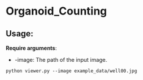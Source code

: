 # Organoid_Counting

## Usage:


**Require arguments**:

* -image: The path of the input image.

```
python viewer.py --image example_data/well00.jpg
```
